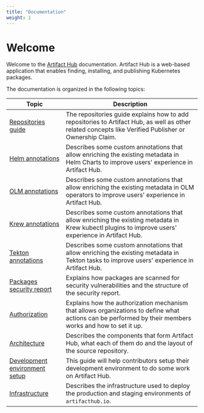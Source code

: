 ```yaml
---
title: "Documentation"
weight: 1
---
```


# Welcome

Welcome to the [Artifact Hub](https://artifacthub.io/) documentation. Artifact Hub is a web-based application that enables finding, installing, and publishing Kubernetes packages.

The documentation is organized in the following topics:

| Topic                                                    | Description                                                                                                                                             |
| -------------------------------------------------------- | ------------------------------------------------------------------------------------------------------------------------------------------------------- |
| [Repositories guide](/docs/topics/repositories)          | The repositories guide explains how to add repositories to Artifact Hub, as well as other related concepts like Verified Publisher or Ownership Claim.  |
| [Helm annotations](/docs/topics/annotations/helm)        | Describes some custom annotations that allow enriching the existing metadata in Helm Charts to improve users' experience in Artifact Hub.               |
| [OLM annotations](/docs/topics/annotations/olm)          | Describes some custom annotations that allow enriching the existing metadata in OLM operators to improve users' experience in Artifact Hub.             |
| [Krew annotations](/docs/topics/annotations/krew)        | Describes some custom annotations that allow enriching the existing metadata in Krew kubectl plugins to improve users' experience in Artifact Hub.      |
| [Tekton annotations](/docs/topics/annotations/tekton)    | Describes some custom annotations that allow enriching the existing metadata in Tekton tasks to improve users' experience in Artifact Hub.              |
| [Packages security report](/docs/topics/security_report) | Explains how packages are scanned for security vulnerabilities and the structure of the security report.                                                |
| [Authorization](/docs/topics/authorization)              | Explains how the authorization mechanism that allows organizations to define what actions can be performed by their members works and how to set it up. |
| [Architecture](/docs/topics/architecture)                | Describes the components that form Artifact Hub, what each of them do and the layout of the source repository.                                          |
| [Development environment setup](/docs/topics/dev)        | This guide will help contributors setup their development environment to do some work on Artifact Hub.                                                  |
| [Infrastructure](/docs/topics/infrastructure)            | Describes the infrastructure used to deploy the production and staging environments of `artifacthub.io`.                                                |
